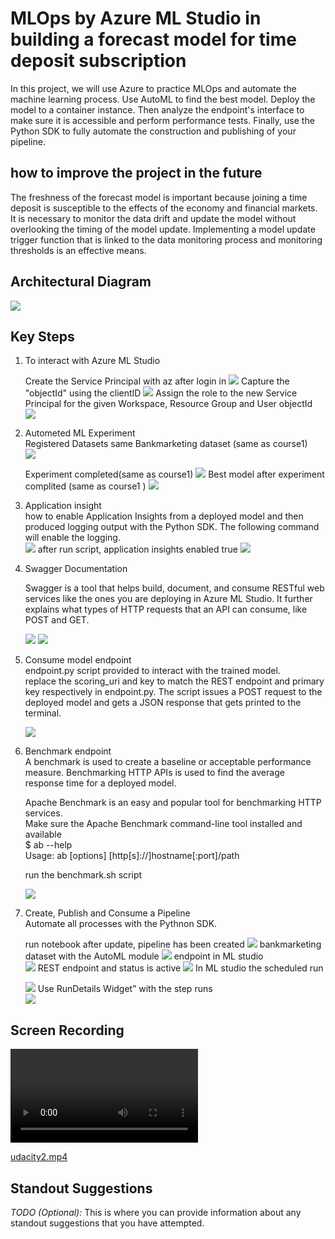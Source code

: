 


# MLOps by Azure ML Studio in building a forecast model for time deposit subscription
In this project, we will use Azure to practice MLOps and automate the machine learning process. Use AutoML to find the best model. Deploy the model to a container instance. Then analyze the endpoint's interface to make sure it is accessible and perform performance tests. Finally, use the Python SDK to fully automate the construction and publishing of your pipeline.

## how to improve the project in the future
The freshness of the forecast model is important because joining a time deposit is susceptible to the effects of the economy and financial markets. It is necessary to monitor the data drift and update the model without overlooking the timing of the model update. Implementing a model update trigger function that is linked to the data monitoring process and monitoring thresholds is an effective means.

## Architectural Diagram

![](./picture/p_diagram.png) 

## Key Steps

 1. To interact with Azure ML Studio

    Create the Service Principal with az after login in
    ![](./picture/p_ServicePrincipal.png)
    Capture the "objectId" using the clientID
    ![](./picture/p_objectid.png)
    Assign the role to the new Service Principal for the given Workspace, Resource Group and User objectId  
    ![](./picture/p_workspaceshare.png)

2. Autometed ML Experiment  
    Registered Datasets same Bankmarketing dataset (same as course1)  
    ![](./picture/p_dataset3.png)

    Experiment completed(same as course1)
    ![](./picture/p_experiment.png)
    Best model after experiment complited (same as course1 )
    ![](./picture/p_bestmodel.png)


3. Application insight  
    how to enable Application Insights from a deployed model and then produced logging output with the Python SDK. The following command will enable the logging.  
    ![](./picture/p_logspy.png)
    after run script, application insights enabled true
    ![](./picture/p_ApplicationInsight.png)

4. Swagger Documentation  

    Swagger is a tool that helps build, document, and consume RESTful web services like the ones you are deploying in Azure ML Studio. It further explains what types of HTTP requests that an API can consume, like POST and GET.

    ![](./picture/p_swagger1.png)
    ![](./picture/p_swagger2.png)

5. Consume model endpoint  
    endpoint.py script provided to interact with the trained model.  
    replace the scoring_uri and key to match the REST endpoint and primary key respectively in endpoint.py.   The script issues a POST request to the deployed model and gets a JSON response that gets printed to the terminal.

    ![](./picture/p_endpoint.png)

 

  
6. Benchmark endpoint  
    A benchmark is used to create a baseline or acceptable performance measure. Benchmarking HTTP APIs is used to find the average response time for a deployed model.  

    Apache Benchmark is an easy and popular tool for benchmarking HTTP services.  
    Make sure the Apache Benchmark command-line tool installed and available  
    $ ab --help  
    Usage: ab [options] [http[s]://]hostname[:port]/path  


    run the benchmark.sh script  

    ![](2020-12-26-11-20-13.png)

7. Create, Publish and Consume a Pipeline  
    Automate all processes with the Pythnon SDK.

   run notebook after update, pipeline has been created
   ![](./picture/p_pipeline1.png)
    bankmarketing dataset with the AutoML module
    ![](./picture/p_pipeline2.png)
    endpoint in ML studio   
    ![](./picture/p_pipeline3.png)
    REST endpoint and status is active
    ![](./picture/p_pipeline4.png)
    In ML studio the scheduled run

    ![](./picture/p_pipeline5.png)
    Use RunDetails Widget” with the step runs  
    ![](./picture/p_rundetail.png)





## Screen Recording
![](udacity2.mp4)

[udacity2.mp4](https://github.com/fbamuse/udacity_azure_ML_pro2/blob/master/udacity2.mp4)
## Standout Suggestions
*TODO (Optional):* This is where you can provide information about any standout suggestions that you have attempted.
